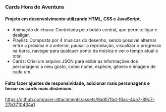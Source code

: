 ### Cards Hora de Aventura
#### Projeto em desenvolvimento utilizando HTML, CSS e JavaScript.
- Animação de chuva: Controlada pelo botão central, que permite ligar e desligar.
- Playlist: Composta por 4 músicas do desenho, sendo possível alternar entre a próxima e a anterior, pausar a reprodução, visualizar o progresso na barra, navegar para qualquer ponto da música e ver o tempo atual e total.
- Cards: Criei um arquivo JSON para exibir as informações dos personagens a meu gosto, como nome, espécie, gênero e imagem de cada um.

#### Falta fazer ajustes de responsividade, adicionar mais personagens e tornar os cards mais dinâmicos.

https://github.com/user-attachments/assets/9ad07fbd-f6ac-4da7-89c7-27b3710434a1

